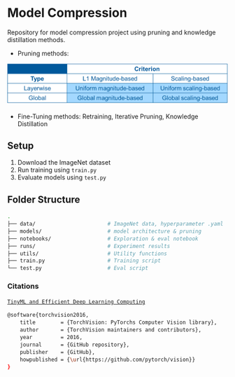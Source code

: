 # Model Compression
Repository for model compression project using pruning and knowledge distillation methods.
- Pruning methods:
<p align="center">
    <img src="assets/pruning_methods.png" alt="img" width="540"/>
</p>

- Fine-Tuning methods: Retraining, Iterative Pruning, Knowledge Distillation
## Setup

1. Download the ImageNet dataset
2. Run training using `train.py`
3. Evaluate models using `test.py`

## Folder Structure

``` bash
.
├── data/                       # ImageNet data, hyperparameter .yaml
├── models/                     # model architecture & pruning 
├── notebooks/                  # Exploration & eval notebook
├── runs/                       # Experiment results
├── utils/                      # Utility functions
├── train.py                    # Training script
└── test.py                     # Eval script
```

### Citations
[`TinyML and Efficient Deep Learning Computing`](https://efficientml.ai/)

```bash
@software{torchvision2016,
    title        = {TorchVision: PyTorchs Computer Vision library},
    author       = {TorchVision maintainers and contributors},
    year         = 2016,
    journal      = {GitHub repository},
    publisher    = {GitHub},
    howpublished = {\url{https://github.com/pytorch/vision}}
}
